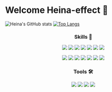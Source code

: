 # Welcome Heina-effect 🦋
![Heina's GitHub stats](https://github-readme-stats.vercel.app/api?username=heina-effect&theme=prussian&show_icons=true&theme=radical)
[![Top Langs](https://github-readme-stats.vercel.app/api/top-langs/?username=heina-effect&layout=compact)](https://github.com/heina-effect)

<h3 align="center"> Skills 🚀</h3>
<p align="center">
<img src="https://img.shields.io/badge/HTML5-E34F26?style=flat-square&logo=HTML5&logoColor=white"/> <img src="https://img.shields.io/badge/CSS3-1572B6?style=flat-square&logo=CSS3&logoColor=white"/> <img src="https://img.shields.io/badge/Sass-CC6699?style=flat-square&logo=CSS3&logoColor=white"/> <img src="https://img.shields.io/badge/jQuery-0769AD?style=flat-square&logo=CSS3&logoColor=white"/> <img src="https://img.shields.io/badge/JavaScript-F7DF1E?style=flat-square&logo=JavaScript&logoColor=white"/> <img src="https://img.shields.io/badge/Vue.js-4FC08D?style=flat-square&logo=Vue.js&logoColor=white"/> <img src="https://img.shields.io/badge/React-61DAFB?style=flat-square&logo=React&logoColor=white"/>
</p>

<p align="center">
<img src="https://img.shields.io/badge/Node.js-339933?style=flat-square&logo=Node.js&logoColor=white"/> <img src="https://img.shields.io/badge/Express-000000?style=flat-square&logo=Express&logoColor=white"/> <img src="https://img.shields.io/badge/PHP-777BB4?style=flat-square&logo=PHP&logoColor=white"/> <img src="https://img.shields.io/badge/MySQL-4479A1?style=flat-square&logo=MySQL&logoColor=white"/> <img src="https://img.shields.io/badge/MongoDB-47A248?style=flat-square&logo=MongoDB&logoColor=white"/> <img src="https://img.shields.io/badge/Firebase-FFCA28?style=flat-square&logo=Firebase&logoColor=white"/> <img src="https://img.shields.io/badge/Bootstrap-7952B3?style=flat-square&logo=PHP&logoColor=white"/>
</p>

<h3 align="center"> Tools 🛠️</h3>
<p align="center">
 <img src="https://img.shields.io/badge/Git-F05032?style=flat-square&logo=Firebase&logoColor=white"/> <img src="https://img.shields.io/badge/GitHub-181717?style=flat-square&logo=Firebase&logoColor=white"/> <img src="https://img.shields.io/badge/Webpack-8DD6F9?style=flat-square&logo=Firebase&logoColor=white"/> <img src="https://img.shields.io/badge/Notion-000000?style=flat-square&logo=Firebase&logoColor=white"/>
</p>

<!--
**heina-effect/heina-effect** is a ✨ _special_ ✨ repository because its `README.md` (this file) appears on your GitHub profile.

Here are some ideas to get you started:

- 🔭 I’m currently working on ...
- 🌱 I’m currently learning ...
- 👯 I’m looking to collaborate on ...
- 🤔 I’m looking for help with ...
- 💬 Ask me about ...
- 📫 How to reach me: ...
- 😄 Pronouns: ...
- ⚡ Fun fact: ...
-->

